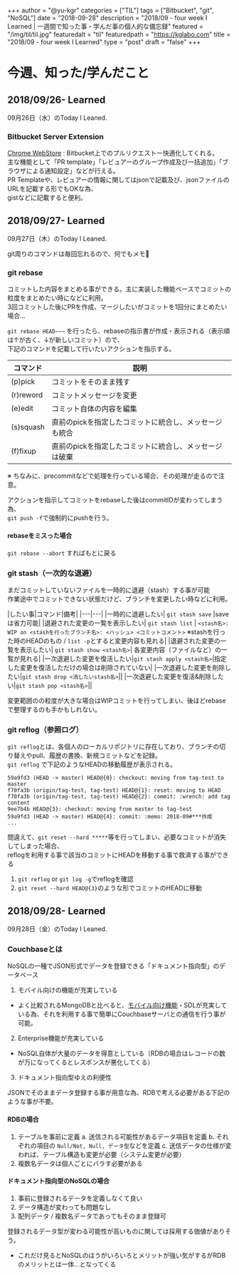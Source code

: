 +++
author = "@yu-kgr"
categories = ["TIL"]
tags = ["Bitbucket", "git", "NoSQL"]
date = "2018-09-28"
description = "2018/09 - four week I Learned | 一週間で知った事・学んだ事の個人的な備忘録"
featured = "/img/til/til.jpg"
featuredalt = "til"
featuredpath = "https://kglabo.com"
title = "2018/09 - four week I Learned"
type = "post"
draft = "false"
+++

# 今週、知った/学んだこと

## 2018/09/26- Learned

09月26日（水）のToday I Leaned.

### Bitbucket Server Extension

[Chrome WebStore](https://chrome.google.com/webstore/detail/bitbucket-server-extensio/hlagecmhpppmpfdifmigdglnhcpnohib)  : Bitbucket上でのプルリクエストー快適化してくれる。  
主な機能として「PR template」「レビュアーのグループ作成及び一括追加」「ブラウザによる通知設定」などが行える。  
PR Templateや、レビュアーの情報に関してはjsonで記載及び、jsonファイルのURLを記載する形でもOKな為、  
gistなどに記載すると便利。

## 2018/09/27- Learned

09月27日（木）のToday I Leaned.

git周りのコマンドは毎回忘れるので、何でもメモ📝

### git rebase

コミットした内容をまとめる事ができる。主に実装した機能ベースでコミットの粒度をまとめたい時になどに利用。  
3回コミットした後にPRを作成、マージしたいがコミットを1回分にまとめたい場合...

`git rebase HEAD~~~` を行ったら、rebaseの指示書が作成・表示される（表示順は↑が古く、↓が新しいコミット）ので、  
下記のコマンドを記載して行いたいアクションを指示する。

|コマンド|説明|
|---|---|
|(p)pick|コミットをそのまま残す|
|(r)reword|コミットメッセージを変更|
|(e)edit|コミット自体の内容を編集|
|(s)squash|直前のpickを指定したコミットに統合し、メッセージも統合|
|(f)fixup|直前のpickを指定したコミットに統合し、メッセージは破棄|

※ ちなみに、precommitなどで処理を行っている場合、その処理が走るので注意。

アクションを指示してコミットをrebaseした後はcommitIDが変わってしまう為、  
`git push -f`で強制的にpushを行う。

#### rebaseをミスった場合

`git rebase --abort` すればもとに戻る

### git stash（一次的な退避）

まだコミットしていないファイルを一時的に退避（stash）する事が可能  
作業途中でコミットできない状態だけど、ブランチを変更したい時などに利用。

|したい事|コマンド|備考|
|---|---|
|一時的に退避したい| `git stash save` |saveは省力可能|
|退避された変更の一覧を表示したい| `git stash list` | `<stash名>: WIP on <stashを行ったブランチ名>: <ハッシュ> <コミットコメント>` ※stashを行った時のHEADのもの / `list -p`とすると変更内容も見れる|
|退避された変更の一覧を表示したい| `git stash show <stash名>`| 各変更内容（ファイルなど）の一覧が見れる|
|一次退避した変更を復活したい|`git stash apply <stash名>`|指定した変更を復活しただけの場合は削除されていない|
|一次退避した変更を削除したい|`git stash drop <消したいstash名>`||
|一次退避した変更を復活&削除したい|`git stash pop <stash名>`||

変更範囲のの粒度が大きな場合はWIPコミットを行ってしまい、後ほどrebaseで整理するのも手かもしれない。

### git reflog（参照ログ）

`git reflog`とは、各個人のローカルリポジトリに存在しており、ブランチの切り替えやpull、履歴の書換、新規コミットなどを記録。  
`git reflog` で下記のようなHEADの移動履歴が表示される。

```text
59a9fd3 (HEAD -> master) HEAD@{0}: checkout: moving from tag-test to master
f70fa3b (origin/tag-test, tag-test) HEAD@{1}: reset: moving to HEAD
f70fa3b (origin/tag-test, tag-test) HEAD@{2}: commit: :wrench: add tag content
9ee7b4b HEAD@{3}: checkout: moving from master to tag-test
59a9fd3 (HEAD -> master) HEAD@{4}: commit: :memo: 2018-09#***作成
...
```

間違えて、`git reset --hard *****`等を行ってしまい、必要なコミットが消失してしまった場合、  
reflogを利用する事で該当のコミットにHEADを移動する事で救済する事ができる

1. `git reflog` or `git log -g`でreflogを確認
2. `git reset --hard HEAD@{3}`のような形でコミットのHEADに移動

## 2018/09/28- Learned

09月28日（金）のToday I Leaned.


### Couchbaseとは

NoSQLの一種でJSON形式でデータを登録できる「ドキュメント指向型」のデータベース

1. モバイル向けの機能が充実している
  - よく比較されるMongoDBと比べると、[モバイル向け機能](http://www.couchbase.com/nosql-databases/couchbase-mobile)・SDLが充実している為、それを利用する事で簡単にCouchbaseサーバとの通信を行う事が可能。
2. Enterprise機能が充実している
  - NoSQL自体が大量のデータを得意としている（RDBの場合はレコードの数が万になってくるとレスポンスが悪化してくる）

3. ドキュメント指向型ゆえの利便性

JSONでそのままデータ登録する事が用意な為、RDBで考える必要がある下記のような事が不要。

#### RDBの場合

1. テーブルを事前に定義
  a. 送信される可能性があるデータ項目を定義
  b. それぞれの項目の `Null/Not, Null, データ型`などを定義
  c. 送信データの仕様が変われば、テーブル構造も変更が必要（システム変更が必要）
2. 複数名データは個人ごとにバラす必要がある

#### ドキュメント指向型のNoSQLの場合

1. 事前に登録されるデータを定義しなくて良い
2. データ構造が変わっても問題なし
3. 配列データ / 複数名データであってもそのまま登録可

登録されるデータ型が変わる可能性が高いものに関しては採用する価値がありそう。

- これだけ見るとNoSQLのほうがいろいろとメリットが強い気がするがRDBのメリットとは一体…となってくる
